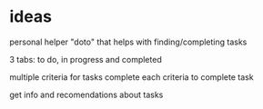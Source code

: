 # ideas

personal helper "doto" that helps with finding/completing tasks

3 tabs: to do, in progress and completed

multiple criteria for tasks 
complete each criteria to complete task

get info and recomendations about tasks